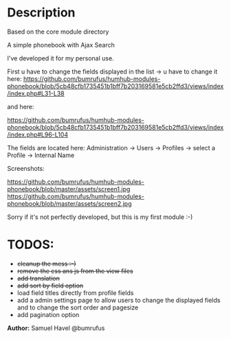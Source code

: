 # Description


Based on the core module directory

A simple phonebook with Ajax Search

I've developed it for my personal use. 

First u have to change the fields displayed in the list -> u have to change it here:
https://github.com/bumrufus/humhub-modules-phonebook/blob/5cb48cfb1735451b1bff7b203169581e5cb2ffd3/views/index/index.php#L31-L38

and here:

https://github.com/bumrufus/humhub-modules-phonebook/blob/5cb48cfb1735451b1bff7b203169581e5cb2ffd3/views/index/index.php#L96-L104

The fields are located here: Administration -> Users -> Profiles -> select a Profile -> Internal Name

Screenshots:

https://github.com/bumrufus/humhub-modules-phonebook/blob/master/assets/screen1.jpg
https://github.com/bumrufus/humhub-modules-phonebook/blob/master/assets/screen2.jpg

Sorry if it's not perfectly developed, but this is my first module :-)

# TODOS:

- ~~cleanup the mess :-)~~
- ~~remove the css ans js from the view files~~
- ~~add translation~~
- ~~add sort by field option~~
- load field titles directly from profile fields
- add a admin settings page to allow users to change the displayed fields and to change the sort order and pagesize
- add pagination option

__Author:__ Samuel Havel @bumrufus
